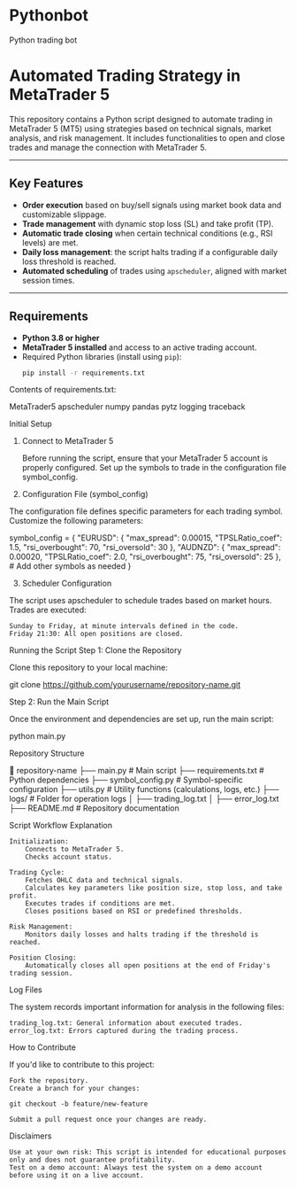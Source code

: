 # Pythonbot
Python trading bot
# Automated Trading Strategy in MetaTrader 5

This repository contains a Python script designed to automate trading in MetaTrader 5 (MT5) using strategies based on technical signals, market analysis, and risk management. It includes functionalities to open and close trades and manage the connection with MetaTrader 5.

---

## Key Features

- **Order execution** based on buy/sell signals using market book data and customizable slippage.
- **Trade management** with dynamic stop loss (SL) and take profit (TP).
- **Automatic trade closing** when certain technical conditions (e.g., RSI levels) are met.
- **Daily loss management**: the script halts trading if a configurable daily loss threshold is reached.
- **Automated scheduling** of trades using `apscheduler`, aligned with market session times.

---

## Requirements

- **Python 3.8 or higher**
- **MetaTrader 5 installed** and access to an active trading account.
- Required Python libraries (install using `pip`):
  ```bash
  pip install -r requirements.txt

Contents of requirements.txt:

MetaTrader5
apscheduler
numpy
pandas
pytz
logging
traceback

Initial Setup
1. Connect to MetaTrader 5

    Before running the script, ensure that your MetaTrader 5 account is properly configured.
    Set up the symbols to trade in the configuration file symbol_config.

2. Configuration File (symbol_config)

The configuration file defines specific parameters for each trading symbol. Customize the following parameters:

symbol_config = {
    "EURUSD": {
        "max_spread": 0.00015,
        "TPSLRatio_coef": 1.5,
        "rsi_overbought": 70,
        "rsi_oversold": 30
    },
    "AUDNZD": {
        "max_spread": 0.00020,
        "TPSLRatio_coef": 2.0,
        "rsi_overbought": 75,
        "rsi_oversold": 25
    },
    # Add other symbols as needed
}

3. Scheduler Configuration

The script uses apscheduler to schedule trades based on market hours. Trades are executed:

    Sunday to Friday, at minute intervals defined in the code.
    Friday 21:30: All open positions are closed.

Running the Script
Step 1: Clone the Repository

Clone this repository to your local machine:

git clone https://github.com/yourusername/repository-name.git

Step 2: Run the Main Script

Once the environment and dependencies are set up, run the main script:

python main.py

Repository Structure

📂 repository-name
├── main.py                # Main script
├── requirements.txt       # Python dependencies
├── symbol_config.py       # Symbol-specific configuration
├── utils.py               # Utility functions (calculations, logs, etc.)
├── logs/                  # Folder for operation logs
│   ├── trading_log.txt
│   ├── error_log.txt
├── README.md              # Repository documentation

Script Workflow Explanation

    Initialization:
        Connects to MetaTrader 5.
        Checks account status.

    Trading Cycle:
        Fetches OHLC data and technical signals.
        Calculates key parameters like position size, stop loss, and take profit.
        Executes trades if conditions are met.
        Closes positions based on RSI or predefined thresholds.

    Risk Management:
        Monitors daily losses and halts trading if the threshold is reached.

    Position Closing:
        Automatically closes all open positions at the end of Friday's trading session.

Log Files

The system records important information for analysis in the following files:

    trading_log.txt: General information about executed trades.
    error_log.txt: Errors captured during the trading process.

How to Contribute

If you'd like to contribute to this project:

    Fork the repository.
    Create a branch for your changes:

    git checkout -b feature/new-feature

    Submit a pull request once your changes are ready.

Disclaimers

    Use at your own risk: This script is intended for educational purposes only and does not guarantee profitability.
    Test on a demo account: Always test the system on a demo account before using it on a live account.
